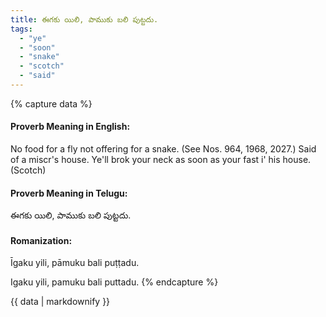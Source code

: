 ```yaml
---
title: ఈగకు యిలి, పాముకు బలి పుట్టదు.
tags:
  - "ye"
  - "soon"
  - "snake"
  - "scotch"
  - "said"
---
```


{% capture data %}
#### Proverb Meaning in English:
No food for a fly not offering for a snake.
(See Nos. 964, 1968, 2027.)
Said of a miscr's house.
Ye'll brok your neck as soon as your fast i' his house. (Scotch)

#### Proverb Meaning in Telugu:
ఈగకు యిలి, పాముకు బలి పుట్టదు.

#### Romanization:
Īgaku yili, pāmuku bali puṭṭadu.

Igaku yili, pamuku bali puttadu.
{% endcapture %}

{{ data | markdownify }}

